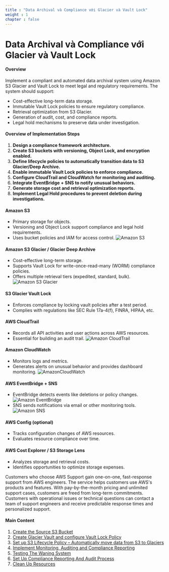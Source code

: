 ```yaml
---
title : "Data Archival và Compliance với Glacier và Vault Lock"
weight : 1 
chapter : false
---
```


# Data Archival và Compliance với Glacier và Vault Lock

#### Overview
Implement a compliant and automated data archival system using Amazon S3 Glacier and Vault Lock to meet legal and regulatory requirements. The system should support:
- Cost-effective long-term data storage.
- Immutable Vault Lock policies to ensure regulatory compliance.
- Retrieval optimization from S3 Glacier.
- Generation of audit, cost, and compliance reports.
- Legal hold mechanisms to preserve data under investigation.

#### Overview of Implementation Steps
1. **Design a compliance framework architecture.**
2. **Create S3 buckets with versioning, Object Lock, and encryption enabled.**
3. **Define lifecycle policies to automatically transition data to S3 Glacier/Deep Archive.**
4. **Enable immutable Vault Lock policies to enforce compliance.**
5. **Configure CloudTrail and CloudWatch for monitoring and auditing.**
6. **Integrate EventBridge + SNS to notify unusual behaviors.**
7. **Generate storage cost and retrieval optimization reports.**
8. **Implement Legal Hold procedures to prevent deletion during investigations.**

#### Amazon S3
- Primary storage for objects.
- Versioning and Object Lock support compliance and legal hold requirements.
- Uses bucket policies and IAM for access control.
![Amazon S3](/images/1/AWSS3.png)

#### Amazon S3 Glacier / Glacier Deep Archive
- Cost-effective long-term storage.
- Supports Vault Lock for write-once-read-many (WORM) compliance policies.
- Offers multiple retrieval tiers (expedited, standard, bulk).
![Amazon S3 Glacier](/images/1/S3%20Glacier.PNG)

#### S3 Glacier Vault Lock
- Enforces compliance by locking vault policies after a test period.
- Complies with regulations like SEC Rule 17a-4(f), FINRA, HIPAA, etc.

#### AWS CloudTrail
- Records all API activities and user actions across AWS resources.
- Essential for building an audit trail.
![Amazon CloudTrail](/images/1/AWSCloudTrail.png)

#### Amazon CloudWatch
- Monitors logs and metrics.
- Generates alerts on unusual behavior and provides dashboard monitoring.
![AmazonCloudWatch](/images/1/AWSCloudWatch.png)

#### AWS EventBridge + SNS
- EventBridge detects events like deletions or policy changes.
![Amazon EventBridge](/images/1/S3EventBridge.png)
- SNS sends notifications via email or other monitoring tools.
![Amazon SNS](/images/1/SNS.png)

#### AWS Config (optional)
- Tracks configuration changes of AWS resources.
- Evaluates resource compliance over time.

#### AWS Cost Explorer / S3 Storage Lens
- Analyzes storage and retrieval costs.
- Identifies opportunities to optimize storage expenses.

Customers who choose AWS Support gain one-on-one, fast-response support from AWS engineers. The service helps customers use AWS's products and features. With pay-by-the-month pricing and unlimited support cases, customers are freed from long-term commitments. Customers with operational issues or technical questions can contact a team of support engineers and receive predictable response times and personalized support.


#### Main Content

1. [Create the Source S3 Bucket](1-Create%20the%20Source%20S3%20Bucket/)
2. [Create Glacier Vault and configure Vault Lock Policy](2-Create%20S3%20Glacier%20Vault/)
3. [Set up S3 Lifecycle Policy – Automatically move data from S3 to Glaciers](3-Set%20up%20Vault%20Lock%20Policy/)
4. [Implement Monitoring, Auditing and Compliance Reporting](4-%20Implement%20Monitoring,%20Auditing%20and%20Compliance%20Reporting/)
5. [Testing The Waning System](5-TESTING%20THE%20WARNING%20SYSTEM/)
6. [Set Up Compliance Reporting And Audit Process](6-SET%20UP%20COMPLIANCE%20REPORTING%20AND%20AUDIT%20PROCESS/)
7. [Clean Up Resources](7-Clean%20Resource/)
